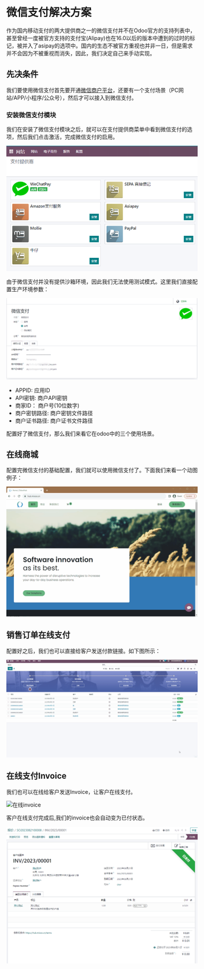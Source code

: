 # 微信支付解决方案

作为国内移动支付的两大提供商之一的微信支付并不在Odoo官方的支持列表中，甚至曾经一度被官方支持的支付宝(Alipay)也在16.0以后的版本中遭到的过时的标记，被并入了asipay的选项中。国内的生态不被官方重视也并非一日，但是需求并不会因为不被重视而消失，因此，我们决定自己来手动实现。

## 先决条件

我们要使用微信支付首先要开通[微信商户平台](https://pay.weixin.qq.com/)，还要有一个支付场景（PC网站/APP/小程序/公众号），然后才可以接入到微信支付。

### 安装微信支付模块

我们在安装了微信支付模块之后，就可以在支付提供商菜单中看到微信支付的选项，然后我们点击激活，完成微信支付的启用。

![微信支付模块](./images/wechatpay4.png)

由于微信支付并没有提供沙箱环境，因此我们无法使用测试模式。这里我们直接配置生产环境参数：

![微信支付](./images/wechatpay5.png)

* APPID: 应用ID
* API密钥: 商户API密钥
* 商家ID： 商户号(10位数字)
* 商户密钥路径: 商户密钥文件路径
* 商户证书路径: 商户证书文件路径

配置好了微信支付，那么我们来看它在odoo中的三个使用场景。

## 在线商城

配置完微信支付的基础配置，我们就可以使用微信支付了。下面我们来看一个动图例子：

![在线商城](./images/wechatpay.gif)

## 销售订单在线支付

配置好之后，我们也可以直接给客户发送付款链接。如下图所示：

![销售在线](./images/wechatpay2.gif)

## 在线支付Invoice

我们也可以在线给客户发送Invoice，让客户在线支付。

![在线invoice](./images/wechatpay3.gif)

客户在线支付完成后,我们的invoice也会自动变为已付状态。

![完成](./images/wechatpay6.png)
